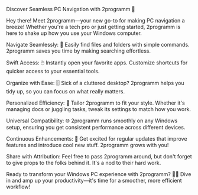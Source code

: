Discover Seamless PC Navigation with 2programm 🌟

Hey there! Meet 2programm—your new go-to for making PC navigation a breeze! Whether you're a tech pro or just getting started, 2programm is here to shake up how you use your Windows computer.

Navigate Seamlessly: 📂 Easily find files and folders with simple commands. 2programm saves you time by making searching effortless.

Swift Access: 🖱️ Instantly open your favorite apps. Customize shortcuts for quicker access to your essential tools.

Organize with Ease: 🗄️ Sick of a cluttered desktop? 2programm helps you tidy up, so you can focus on what really matters.

Personalized Efficiency: 🎯 Tailor 2programm to fit your style. Whether it's managing docs or juggling tasks, tweak its settings to match how you work.

Universal Compatibility: 🌐 2programm runs smoothly on any Windows setup, ensuring you get consistent performance across different devices.

Continuous Enhancements: 🔄 Get excited for regular updates that improve features and introduce cool new stuff. 2programm grows with you!

Share with Attribution: Feel free to pass 2programm around, but don't forget to give props to the folks behind it. It's a nod to their hard work.

Ready to transform your Windows PC experience with 2programm? 🚀✨ Dive in and amp up your productivity—it's time for a smoother, more efficient workflow!

